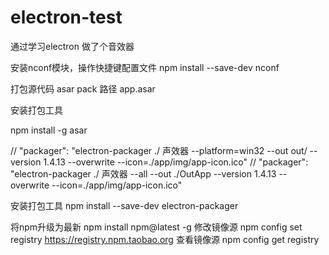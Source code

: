 # electron-test
通过学习electron 做了个音效器

安装nconf模块，操作快捷键配置文件
npm install --save-dev nconf

打包源代码
asar pack 路径 app.asar


安装打包工具

npm install  -g asar


//  "packager": "electron-packager ./ 声效器 --platform=win32 --out out/ --version 1.4.13 --overwrite --icon=./app/img/app-icon.ico"
//  "packager": "electron-packager ./ 声效器 --all --out ./OutApp --version 1.4.13 --overwrite --icon=./app/img/app-icon.ico"


安装打包工具
npm install --save-dev electron-packager

将npm升级为最新
npm install npm@latest -g
修改镜像源
npm config set registry https://registry.npm.taobao.org
查看镜像源
npm config get registry
